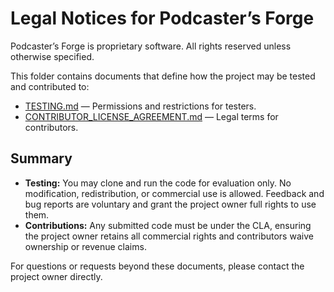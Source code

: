 # Legal Notices for Podcaster’s Forge

Podcaster’s Forge is proprietary software. All rights reserved unless otherwise specified.  

This folder contains documents that define how the project may be tested and contributed to:

- [TESTING.md](../../TESTING.md) — Permissions and restrictions for testers.  
- [CONTRIBUTOR_LICENSE_AGREEMENT.md](../../CONTRIBUTOR_LICENSE_AGREEMENT.md) — Legal terms for contributors.  

## Summary
- **Testing:** You may clone and run the code for evaluation only. No modification, redistribution, or commercial use is allowed. Feedback and bug reports are voluntary and grant the project owner full rights to use them.  
- **Contributions:** Any submitted code must be under the CLA, ensuring the project owner retains all commercial rights and contributors waive ownership or revenue claims.  

For questions or requests beyond these documents, please contact the project owner directly.
